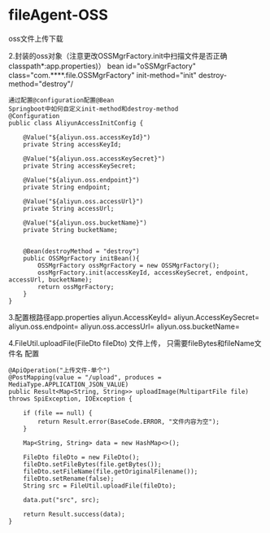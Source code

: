 # fileAgent-OSS
oss文件上传下载

2.封装的oss对象（注意更改OSSMgrFactory.init中扫描文件是否正确 classpath*:app.properties)）
    bean id="oSSMgrFactory" class="com.****.file.OSSMgrFactory" init-method="init" destroy-method="destroy"/
    
    通过配置@configuration配置@Bean
    Springboot中如何自定义init-method和destroy-method
    @Configuration
    public class AliyunAccessInitConfig {
    
        @Value("${aliyun.oss.accessKeyId}")
        private String accessKeyId;
    
        @Value("${aliyun.oss.accessKeySecret}")
        private String accessKeySecret;
    
        @Value("${aliyun.oss.endpoint}")
        private String endpoint;
    
        @Value("${aliyun.oss.accessUrl}")
        private String accessUrl;
    
        @Value("${aliyun.oss.bucketName}")
        private String bucketName;
    
    
        @Bean(destroyMethod = "destroy")
        public OSSMgrFactory initBean(){
            OSSMgrFactory ossMgrFactory = new OSSMgrFactory();
            ossMgrFactory.init(accessKeyId, accessKeySecret, endpoint, accessUrl, bucketName);
            return ossMgrFactory;
        }
    }
    
    
3.配置根路径app.properties
    aliyun.AccessKeyId=
    aliyun.AccessKeySecret=
    aliyun.oss.endpoint=
    aliyun.oss.accessUrl=
    aliyun.oss.bucketName=
    
    
4.FileUtil.uploadFile(FileDto fileDto) 文件上传， 只需要fileBytes和fileName文件名
配置   


    @ApiOperation("上传文件-单个")
    @PostMapping(value = "/upload", produces = MediaType.APPLICATION_JSON_VALUE)
    public Result<Map<String, String>> uploadImage(MultipartFile file) throws SpiException, IOException {

        if (file == null) {
            return Result.error(BaseCode.ERROR, "文件内容为空");
        }

        Map<String, String> data = new HashMap<>();

        FileDto fileDto = new FileDto();
        fileDto.setFileBytes(file.getBytes());
        fileDto.setFileName(file.getOriginalFilename());
        fileDto.setRename(false);
        String src = FileUtil.uploadFile(fileDto);

        data.put("src", src);

        return Result.success(data);
    }
